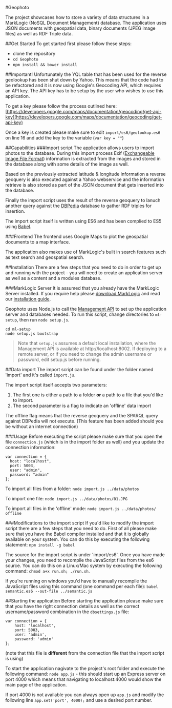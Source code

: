 #Geophoto

The project showcases how to store a variety of data structures in a MarkLogic (NoSQL Document Management) database. The application uses JSON documents with geospatial data, binary documents (JPEG image files) as well as RDF Triple data.

##Get Started
To get started first please follow these steps:

* clone the repository
* `cd Geophoto`
* `npm install && bower install`

##Important!
Unfortunately the YQL table that has been used for the reverse geolookup has been shut down by Yahoo. This means that the code had to be refactored and it is now using Google's Geocoding API, which requires an API key. The API key has to be setup by the user who wishes to use this application.

To get a key please follow the process outlined here: [https://developers.google.com/maps/documentation/geocoding/get-api-key](https://developers.google.com/maps/documentation/geocoding/get-api-key)

Once a key is created please make sure to edit `import/es6/geolookup.es6` on line 16 and add the key to the variable (`var key = ""`)

##Capabilities
###Import script
The application allows users to import photos to the database. During this import process Exif ([Exchangeable Image File Format](http://en.wikipedia.org/wiki/Exchangeable_image_file_format)) information is extracted from the images and stored in the database along with some details of the image as well.

Based on the previously extracted latitude & longitude information a reverse geoquery is also executed against a Yahoo webservice and the information retrieve is also stored as part of the JSON document that gets inserted into the database.

Finally the import script uses the result of the reverse geoquery to lanuch another query against the [DBPedia](http://dbpedia.org/) database to gather RDF triples for insertion.

The import script itself is written using ES6 and has been complied to ES5 using [Babel](http://babeljs.io/).

###Frontend
The frontend uses Google Maps to plot the geospatial documents to a map interface.

The application also makes use of MarkLogic's built in search features such as text search and geospatial search.

##Installation
There are a few steps that you need to do in order to get up and running with the project - you will need to create an application server as well as a content and a modules database.

###MarkLogic Server
It is assumed that you already have the MarkLogic Server installed. If you require help please [download MarkLogic](http://developer.marklogic.com/products) and read our [installation guide](http://docs.marklogic.com/guide/installation/procedures#id_28962).

Geophoto uses Node.js to call the [Management API](http://docs.marklogic.com/REST/management) to set up the application server and databases needed. To run this script, change directories to `ml-setup`, then run `node setup.js`.

    cd ml-setup
    node setup.js bootstrap

> Note that `setup.js` assumes a default local installation, where the Management API is available at http://localhost:8002. If deploying to a remote server, or if you need to change the admin username or password, edit setup.js before running.

##Data import
The import script can be found under the folder named 'import' and it's called `import.js`.

The import script itself accepts two parameters:

1. The first one is either a path to a folder **or** a path to a file that you'd like to import.
2. The second parameter is a flag to indicate an 'offline' data import

The offline flag means that the reverse geoquery and the SPARQL query against DBPedia will not execute. (This feature has been added should you be without an internet connection)

###Usage
Before executing the script please make sure that you open the file `connection.js` (which is in the import folder as well) and you update the connection information:

	var connection = {
	  host: "localhost",
	  port: 5003,
	  user: "admin",
	  password: "admin"
	};

To import all files from a folder:
`node import.js ../data/photos`

To import one file:
`node import.js ../data/photos/01.JPG`

To import all files in the 'offline' mode:
`node import.js ../data/photos/ offline`


###Modifications to the import script
If you'd like to modify the import script there are a few steps that you need to do. First of all please make sure that you have the Babel compiler installed and that it is globally available on your system. You can do this by executing the following statement: `npm install -g babel`

The source for the import script is under 'import/es6'. Once you have made your changes, you need to recompile the JavaScript files from the es6 source. You can do this on a Linux/Mac system by executing the following command:
`chmod a+x run.sh; ./run.sh`.

If you're running on windows you'd have to manually recompile the JavaScript files using this command (one command per each file): `babel semantic.es6 --out-file ../semantic.js`

##Starting the application
Before starting the application please make sure that you have the right connection details as well as the correct username/password combination in the `dbsettings.js` file:

	var connection = {
	    host: 'localhost',
	    port: 5003,
	    user: 'admin',
	    password: 'admin'
	};

(note that this file is **different** from the connection file that the import script is using)

To start the application nagivate to the project's root folder and execute the following command: `node app.js` - this should start up an Express server on port 4000 which means that navigating to localhost:4000 would show the main page of the application.

If port 4000 is not available you can always open up `app.js` and modify the following line `app.set('port', 4000);` and use a desired port number.
